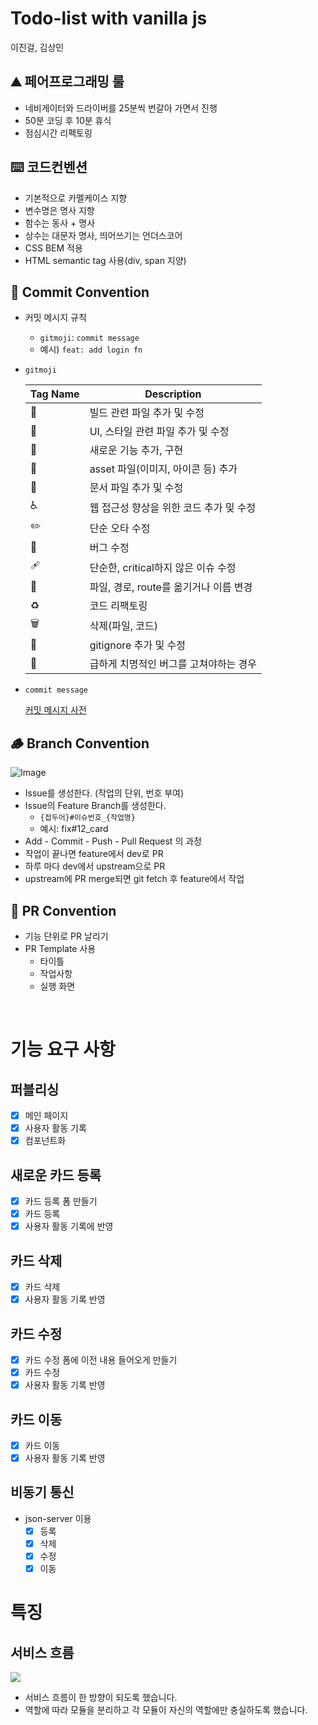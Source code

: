 <h1>Todo-list with vanilla js </h1>
<p>이진걸, 김상민</p>

## ⛰ 페어프로그래밍 룰

- 네비게이터와 드라이버를 25분씩 번갈아 가면서 진행
- 50분 코딩 후 10분 휴식
- 점심시간 리펙토링

## ⌨️ 코드컨벤션

- 기본적으로 카멜케이스 지향
- 변수명은 명사 지향
- 함수는 동사 + 명사
- 상수는 대문자 명사, 띄어쓰기는 언더스코어
- CSS BEM 적용
- HTML semantic tag 사용(div, span 지양)

<h2>🌱 Commit Convention</h2>
<ul>
<li>
<p>커밋 메시지 규칙</p>
<ul>
<li><code>gitmoji</code>: <code>commit message</code></li>
<li>예시) <code>feat: add login fn</code></li>
</ul>
</li>
<li>
<p><code>gitmoji</code></p>

| Tag Name           | Description                             |
| ------------------ | --------------------------------------- |
| :construction:     | 빌드 관련 파일 추가 및 수정             |
| :art:              | UI, 스타일 관련 파일 추가 및 수정       |
| :seedling:         | 새로운 기능 추가, 구현                  |
| :camera_flash:     | asset 파일(이미지, 아이콘 등) 추가      |
| :memo:             | 문서 파일 추가 및 수정                  |
| :wheelchair:       | 웹 접근성 향상을 위한 코드 추가 및 수정 |
| :pencil2:          | 단순 오타 수정                          |
| :bug:              | 버그 수정                               |
| :adhesive_bandage: | 단순한, critical하지 않은 이슈 수정     |
| :truck:            | 파일, 경로, route를 옮기거나 이름 변경  |
| :recycle:          | 코드 리팩토링                           |
| :wastebasket:      | 삭제(파일, 코드)                        |
| :see_no_evil:      | gitignore 추가 및 수정                  |
| :rotating_light:   | 급하게 치명적인 버그를 고쳐야하는 경우  |

</li>
<li>
<p><code>commit message</code></p>
<a href="https://blog.ull.im/engineering/2019/03/10/logs-on-git.html">커밋 메시지 사전</a>
</li>
</ul>
<h2>🪵 Branch Convention</h2>

![Image](https://github.com/users/Sang-minKIM/projects/1/assets/87116017/442fa51c-352b-4c2b-bc5b-6c3b4947f6f5)

<ul>
<li>Issue를 생성한다. (작업의 단위, 번호 부여)</li>
<li>Issue의 Feature Branch를 생성한다.
<ul>
<li><code>{접두어}#이슈번호_{작업명}</code></li>
<li>예시: fix#12_card</li>
</ul>
</li>
<li>Add - Commit - Push - Pull Request 의 과정</li>
<li>작업이 끝나면 feature에서 dev로 PR</li>
<li>하루 마다 dev에서 upstream으로 PR</li>
<li>upstream에 PR merge되면 git fetch 후 feature에서 작업</li>
</ul>
<h2>🌳 PR Convention</h2>
<ul>
<li>기능 단위로 PR 날리기</li>
<li>PR Template 사용
<ul>
<li>타이틀</li>
<li>작업사항</li>
<li>실행 화면</li>
</ul>
</li>
</ul>  
<br>

# 기능 요구 사항

## 퍼블리싱

- [x] 메인 페이지
- [x] 사용자 활동 기록
- [x] 컴포넌트화

## 새로운 카드 등록

- [x] 카드 등록 폼 만들기
- [x] 카드 등록
- [x] 사용자 활동 기록에 반영

## 카드 삭제

- [x] 카드 삭제
- [x] 사용자 활동 기록 반영

## 카드 수정

- [x] 카드 수정 폼에 이전 내용 들어오게 만들기
- [x] 카드 수정
- [x] 사용자 활동 기록 반영

## 카드 이동

- [x] 카드 이동
- [x] 사용자 활동 기록 반영

## 비동기 통신

- json-server 이용
  - [x] 등록
  - [x] 삭제
  - [x] 수정
  - [x] 이동

# 특징

## 서비스 흐름

![](https://github.com/Sang-minKIM/softeer-fe-todo/assets/87116017/860f3665-9bb5-4e35-8e2a-47d4a1182984)

- 서비스 흐름이 한 방향이 되도록 했습니다.
- 역할에 따라 모듈을 분리하고 각 모듈이 자신의 역할에만 충실하도록 했습니다.
